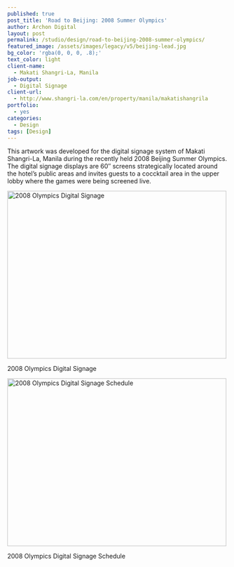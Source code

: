 ```yaml
---
published: true
post_title: 'Road to Beijing: 2008 Summer Olympics'
author: Archon Digital
layout: post
permalink: /studio/design/road-to-beijing-2008-summer-olympics/
featured_image: /assets/images/legacy/v5/beijing-lead.jpg
bg_color: 'rgba(0, 0, 0, .8);'
text_color: light
client-name:
  - Makati Shangri-La, Manila
job-output:
  - Digital Signage
client-url:
  - http://www.shangri-la.com/en/property/manila/makatishangrila
portfolio:
  - yes
categories:
  - Design
tags: [Design]
---
```

This artwork was developed for the digital signage system of Makati Shangri-La, Manila during the recently held 2008 Beijing Summer Olympics. The digital signage displays are 60&#8243; screens strategically located around the hotel&#8217;s public areas and invites guests to a coccktail area in the upper lobby where the games were being screened live.

<div id="attachment_380" style="width: 510px" class="wp-caption alignnone">
  <a href="{{ site.baseurl }}/assets/images/legacy/v5/2008-olympics-digital-signa.jpg"><img class="size-full wp-image-380" title="2008 Olympics Digital Signage" src="{{ site.baseurl }}/assets/images/legacy/v5/2008-olympics-digital-signa.jpg" alt="2008 Olympics Digital Signage" width="500" height="382" /></a><p class="wp-caption-text">
    2008 Olympics Digital Signage
  </p>
</div>

<div id="attachment_381" style="width: 510px" class="wp-caption alignnone">
  <a href="{{ site.baseurl }}/assets/images/legacy/v5/2008-olympics-sched.jpg"><img class="size-full wp-image-381" title="2008 Olympics Digital Signage Schedule" src="{{ site.baseurl }}/assets/images/legacy/v5/2008-olympics-sched.jpg" alt="2008 Olympics Digital Signage Schedule" width="500" height="382" /></a><p class="wp-caption-text">
    2008 Olympics Digital Signage Schedule
  </p>
</div>